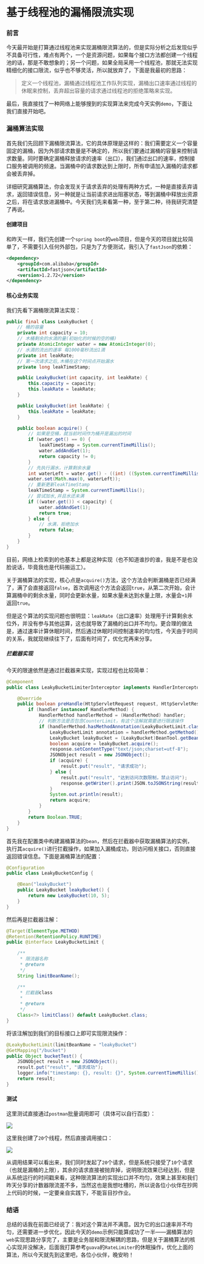 # 基于线程池的漏桶限流实现

### 前言

今天最开始是打算通过线程池来实现漏桶限流算法的，但是实际分析之后发现似乎不具备可行性，难点有两个，一个是资源问题，如果每个接口方法都创建一个线程池的话，那是不敢想象的；另一个问题，如果全局采用一个线程池，那就无法实现精细化的接口限流，似乎也不够灵活，所以就放弃了，下面是我最初的思路：

> 定义一个线程池，漏桶通过线程池工作队列实现，漏桶出口速率通过线程的休眠来控制，丢弃超出容量的请求通过线程池的拒绝策略来实现。

最后，我直接找了一种网络上能够搜到的实现算法来完成今天实例`demo`，下面让我们直接开始吧。

### 漏桶算法实现

首先我们先回顾下漏桶限流算法，它的具体原理是这样的：我们需要定义一个容量固定的漏桶，因为外部请求数量是不确定的，所以我们要通过漏桶的容量来控制请求数量。同时要确定漏桶释放请求的速率（出口），我们通过出口的速率，控制接口服务被调用的频速。当漏桶中的请求数达到上限时，所有申请加入漏桶的请求都会被丢弃掉。

详细研究漏桶算法，你会发现关于请求丢弃的处理有两种方式，一种是直接丢弃请求，返回错误信息，另一种就是让当前请求进出阻塞状态，等到漏桶中释放出资源之后，将在请求放进漏桶中。今天我们先来看第一种，至于第二种，待我研究清楚了再说。

#### 创建项目

和昨天一样，我们先创建一个`spring boot`的`web`项目，但是今天的项目就比较简单了，不需要引入任何外部包，只是为了方便测试，我引入了`fastJson`的依赖：

```xml
<dependency>
    <groupId>com.alibaba</groupId>
    <artifactId>fastjson</artifactId>
    <version>1.2.72</version>
</dependency>
```

#### 核心业务实现

我们先看下漏桶限流算法实现：

```java
public final class LeakyBucket {
    // 桶的容量
    private int capacity = 10;
    // 木桶剩余的水滴的量(初始化的时候的空的桶)
    private AtomicInteger water = new AtomicInteger(0);
    // 水滴的流出的速率 每1000毫秒流出1滴
    private int leakRate;
    // 第一次请求之后,木桶在这个时间点开始漏水
    private long leakTimeStamp;

    public LeakyBucket(int capacity, int leakRate) {
        this.capacity = capacity;
        this.leakRate = leakRate;
    }

    public LeakyBucket(int leakRate) {
        this.leakRate = leakRate;
    }

    public boolean acquire() {
        // 如果是空桶，就当前时间作为桶开是漏出的时间
        if (water.get() == 0) {
            leakTimeStamp = System.currentTimeMillis();
            water.addAndGet(1);
            return capacity != 0;
        }
        // 先执行漏水，计算剩余水量
        int waterLeft = water.get() - ((int) ((System.currentTimeMillis() - leakTimeStamp) / 1000)) * leakRate;
        water.set(Math.max(0, waterLeft));
        // 重新更新leakTimeStamp
        leakTimeStamp = System.currentTimeMillis();
        // 尝试加水,并且水还未满
        if ((water.get()) < capacity) {
            water.addAndGet(1);
            return true;
        } else {
            // 水满，拒绝加水
            return false;
        }
    }
}
```

目前，网络上检索到的也基本上都是这种实现（也不知道谁抄的谁，我是不是也没脸说话，毕竟我也是代码搬运工）。

关于漏桶算法的实现，核心点是`acquire()`方法，这个方法会判断漏桶是否已经满了，满了会直接返回`false`，首次调用这个方法会返回`true`，从第二次开始，会计算漏桶中的剩余水量，同时会更新水量，如果水量未达到水量上限，水量会`+1`并返回`true`。

但是这个算法的实现问题也很明显：`leakRate`（出口速率）处理用于计算剩余水位外，并没有参与其他运算，这也就导致了漏桶的出口并不均匀。更合理的做法是，通过速率计算休眠时间，然后通过休眠时间控制速率的均匀性，今天由于时间的关系，我就现继续往下了，后面有时间了，优化完再来分享。



##### 拦截器实现

今天的限速依然是通过拦截器来实现，实现过程也比较简单：

```java
@Component
public class LeakyBucketLimiterInterceptor implements HandlerInterceptor {

    @Override
    public boolean preHandle(HttpServletRequest request, HttpServletResponse response, Object handler) throws Exception {
        if (handler instanceof HandlerMethod) {
            HandlerMethod handlerMethod = (HandlerMethod) handler;
            // 判断方法是否包含CounterLimit，有这个注解就需要进行限速操作
            if (handlerMethod.hasMethodAnnotation(LeakyBucketLimit.class)) {
                LeakyBucketLimit annotation = handlerMethod.getMethod().getAnnotation(LeakyBucketLimit.class);
                LeakyBucket leakyBucket = (LeakyBucket)BeanTool.getBean(annotation.limitClass());
                boolean acquire = leakyBucket.acquire();
                response.setContentType("text/json;charset=utf-8");
                JSONObject result = new JSONObject();
                if (acquire) {
                    result.put("result", "请求成功");
                } else {
                    result.put("result", "达到访问次数限制，禁止访问");
                    response.getWriter().print(JSON.toJSONString(result));
                }
                System.out.println(result);
                return acquire;
            }
        }
        return Boolean.TRUE;
    }
}
```

首先我在配置类中构建漏桶算法的`bean`，然后在拦截器中获取漏桶算法的实例，执行其`acquire()`进行拦截操作，如果加入漏桶成功，则访问相关接口，否则直接返回错误信息。下面是漏桶算法的配置：

```java
@Configuration
public class LeakyBucketConfig {

    @Bean("leakyBucket")
    public LeakyBucket leakyBucket() {
        return new LeakyBucket(10, 5);
    }
}
```

然后再是拦截器注解：

```java
@Target(ElementType.METHOD)
@Retention(RetentionPolicy.RUNTIME)
public @interface LeakyBucketLimit {

    /**
     * 限流器名称
     * @return
     */
    String limitBeanName();

    /**
     * 拦截器class
     * 
     * @return
     */
    Class<?> limitClass() default LeakyBucket.class;
}
```

将该注解加到我们的目标接口上即可实现限流操作：

```java
@LeakyBucketLimit(limitBeanName = "leakyBucket")
@GetMapping("/bucket")
public Object bucketTest() {
    JSONObject result = new JSONObject();
    result.put("result", "请求成功");
    logger.info("timestamp: {}, result: {}", System.currentTimeMillis(), result);
    return result;
}
```



#### 测试

这里测试直接通过`postman`批量调用即可（具体可以自行百度）：

![](https://gitee.com/sysker/picBed/raw/master/blog/20211101231850.png)

这里我创建了`20`个线程，然后直接调用接口：

![](https://gitee.com/sysker/picBed/raw/master/blog/20211101232240.png)

从调用结果可以看出来，我们同时发起了`20`个请求，但是系统只接受了`10`个请求（也就是漏桶的上限），其余的请求直接被抛弃掉，说明限流效果已经达到，但是从系统运行的时间戳来看，这种限流算法的实现出口并不均匀，效果上甚至和我们昨天分享的计数器限流差不多，当然这也是我想吐槽的，所以说各位小伙伴在抄网上代码的时候，一定要亲自实践下，不能盲目抄作业。

### 结语

总结的话我在前面已经说了：我对这个算法并不满意。因为它的出口速率并不均匀，还需要进一步优化，因此今天的`demo`示例只能算成功了一半——漏桶算法的`web`实现思路分享完了，主要是业务层和限流解耦的思路，但是关于漏桶算法的核心实现并没解决，后面我打算参考`guava`的`RateLimiter`的休眠操作，优化上面的算法，所以今天就先到这里吧，各位小伙伴，晚安哟！